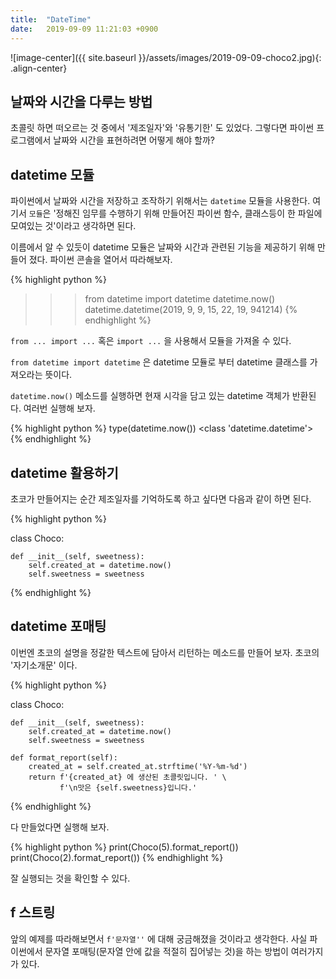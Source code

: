 ```yaml
---
title:  "DateTime"
date:   2019-09-09 11:21:03 +0900
---
```


![image-center]({{ site.baseurl }}/assets/images/2019-09-09-choco2.jpg){: .align-center}

## 날짜와 시간을 다루는 방법
초콜릿 하면 떠오르는 것 중에서 '제조일자'와 '유통기한' 도 있었다.
그렇다면 파이썬 프로그램에서 날짜와 시간을 표현하려면 어떻게 해야 할까?

## datetime 모듈
파이썬에서 날짜와 시간을 저장하고 조작하기 위해서는
`datetime` 모듈을 사용한다. 
여기서 `모듈`은 '정해진 임무를 수행하기 위해 만들어진 
파이썬 함수, 클래스등이 한 파일에 모여있는 것'이라고 생각하면 된다.

이름에서 알 수 있듯이 datetime 모듈은 
날짜와 시간과 관련된 기능을 제공하기 위해 만들어 졌다.
파이썬 콘솔을 열어서 따라해보자.

{% highlight python %}
>>> from datetime import datetime
>>> datetime.now()
datetime.datetime(2019, 9, 9, 15, 22, 19, 941214)
{% endhighlight %}

`from ... import ...` 혹은 `import ...` 을 사용해서 모듈을 가져올 수 있다.

`from datetime import datetime` 은 datetime 모듈로 부터 datetime 클래스를
가져오라는 뜻이다. 

`datetime.now()` 메소드를 실행하면 현재 시각을 담고 있는
datetime 객체가 반환된다. 여러번 실행해 보자.

{% highlight python %}
type(datetime.now())
<class 'datetime.datetime'>
{% endhighlight %}

## datetime 활용하기

초코가 만들어지는 순간 제조일자를 기억하도록 하고 싶다면
다음과 같이 하면 된다.

{% highlight python %}

class Choco:

    def __init__(self, sweetness):
        self.created_at = datetime.now()
        self.sweetness = sweetness

{% endhighlight %}


## datetime 포매팅

이번엔 초코의 설명을 정갈한 텍스트에 담아서 리턴하는 메소드를 만들어 보자.
초코의 '자기소개문' 이다.

{% highlight python %}

class Choco:

    def __init__(self, sweetness):
        self.created_at = datetime.now()
        self.sweetness = sweetness

    def format_report(self):
        created_at = self.created_at.strftime('%Y-%m-%d')
        return f'{created_at} 에 생산된 초콜릿입니다. ' \
               f'\n맛은 {self.sweetness}입니다.'

{% endhighlight %}

다 만들었다면 실행해 보자.

{% highlight python %}
print(Choco(5).format_report())
print(Choco(2).format_report())
{% endhighlight %}

잘 실행되는 것을 확인할 수 있다.

## f 스트링
앞의 예제를 따라해보면서 `f'문자열''` 에 대해 궁금해졌을 것이라고 생각한다.
사실 파이썬에서 문자열 포매팅(문자열 안에 값을 적절히 집어넣는 것)을 하는 방법이
여러가지가 있다.





